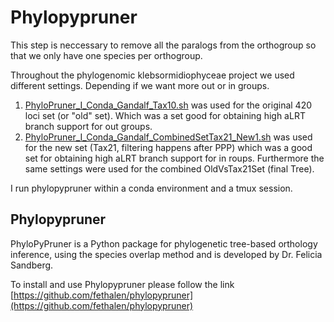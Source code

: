 # Phylopypruner
This step is neccessary to remove all the paralogs from the orthogroup so that we only have one species per orthogroup.

Throughout the phylogenomic klebsormidiophyceae project we used different settings. Depending if we want more out or in groups.

1) [PhyloPruner_I_Conda_Gandalf_Tax10.sh](https://github.com/mjbieren/Phylogenomics_klebsormidiophyceae/blob/main/Scripts/13_Phylopypruner/PhyloPruner_I_Conda_Gandalf_Tax10.sh) was used for the original 420 loci set (or "old" set). Which was a set good for obtaining high aLRT branch support for out groups.
2) [PhyloPruner_I_Conda_Gandalf_CombinedSetTax21_New1.sh](https://github.com/mjbieren/Phylogenomics_klebsormidiophyceae/blob/main/Scripts/13_Phylopypruner/PhyloPruner_I_Conda_Gandalf_CombinedSetTax21_New1.sh) was used for the new set (Tax21, filtering happens after PPP) which was a good set for obtaining high aLRT branch support for in roups. Furthermore the same settings were used for the combined OldVsTax21Set (final Tree).

I run phylopypruner within a conda environment and a tmux session.

## Phylopypruner
PhyloPyPruner is a Python package for phylogenetic tree-based orthology inference, using the species overlap method and is developed by Dr. Felicia Sandberg.

To install and use Phylopypruner please follow the link [https://github.com/fethalen/phylopypruner](https://github.com/fethalen/phylopypruner)
